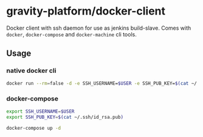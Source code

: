# gravity-platform/docker-client

Docker client with ssh daemon for use as jenkins build-slave. Comes with ``docker``, ``docker-compose`` and ``docker-machine`` cli tools.

## Usage

### native docker cli

```bash
docker run --rm=false -d -e SSH_USERNAME=$USER -e SSH_PUB_KEY=$(cat ~/.ssh/id_rsa.pub) -P gravity-platform/docker-client
```

### docker-compose

```bash
export SSH_USERNAME=$USER
export SSH_PUB_KEY=$(cat ~/.ssh/id_rsa.pub)

docker-compose up -d
```
